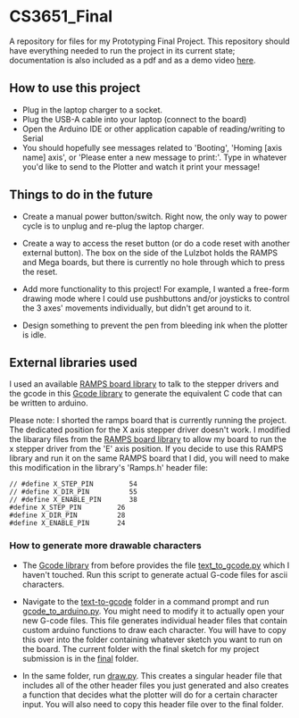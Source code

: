 # CS3651_Final
A repository for files for my Prototyping Final Project. This repository should have everything needed to run the project in its current state; documentation is also included as a pdf and as a demo video [here](https://youtu.be/NQDVxdalme8).

## How to use this project
* Plug in the laptop charger to a socket.
* Plug the USB-A cable into your laptop (connect to the board)
* Open the Arduino IDE or other application capable of reading/writing to Serial
* You should hopefully see messages related to 'Booting', 'Homing [axis name] axis', or 'Please enter a new message to print:'. Type in whatever you'd like to send to the Plotter and watch it print your message!


## Things to do in the future
* Create a manual power button/switch. Right now, the only way to power cycle is to unplug and re-plug the laptop charger.

* Create a way to access the reset button (or do a code reset with another external button). The box on the side of the Lulzbot holds the RAMPS and Mega boards, but there is currently no hole through which to press the reset. 

* Add more functionality to this project! For example, I wanted a free-form drawing mode where I could use pushbuttons and/or joysticks to control the 3 axes' movements individually, but didn't get around to it.

* Design something to prevent the pen from bleeding ink when the plotter is idle.

## External libraries used
I used an available [RAMPS board library](https://github.com/momostein/Ramps) to talk to the stepper drivers and the gcode in this [Gcode library](https://github.com/Stypox/text-to-gcode/tree/master) to generate the equivalent C code that can be written to arduino. 

Please note: I shorted the ramps board that is currently running the project. The dedicated position for the X axis stepper driver doesn't work. I modified the libarary files from the [RAMPS board library](https://github.com/momostein/Ramps) to allow my board to run the x stepper driver from the 'E' axis position. If you decide to use this RAMPS library and run it on the same RAMPS board that I did, you will need to make this modification in the library's 'Ramps.h' header file:

```
// #define X_STEP_PIN         54
// #define X_DIR_PIN          55
// #define X_ENABLE_PIN       38
#define X_STEP_PIN         26
#define X_DIR_PIN          28
#define X_ENABLE_PIN       24
```

### How to generate more drawable characters
* The [Gcode library](https://github.com/Stypox/text-to-gcode/tree/master) from before provides the file [text_to_gcode.py](./ascii/text-to-gcode/) which I haven't touched. Run this script to generate actual G-code files for ascii characters.

* Navigate to the [text-to-gcode](./ascii/text-to-gcode/) folder in a command prompt and run [gcode_to_arduino.py](./ascii/text-to-gcode/gcode_to_arduino.py). You might need to modify it to actually open your new G-code files. This file generates individual header files that contain custom arduino functions to draw each character. You will have to copy this over into the folder containing whatever sketch you want to run on the board. The current folder with the final sketch for my project submission is in the [final](./arduino_testing/final/) folder.

* In the same folder, run [draw.py](./ascii/text-to-gcode/draw.py). This creates a singular header file that includes all of the other header files you just generated and also creates a function that decides what the plotter will do for a certain character input. You will also need to copy this header file over to the final folder.
